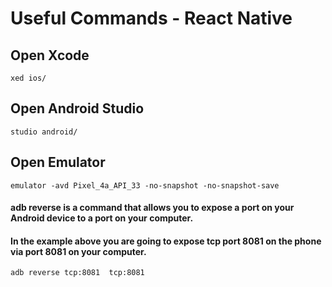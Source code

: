# Useful Commands - React Native

## Open Xcode
```shell
xed ios/
```
## Open Android Studio
```shell
studio android/
```
## Open Emulator 
```shell
emulator -avd Pixel_4a_API_33 -no-snapshot -no-snapshot-save
```
#### adb reverse is a command that allows you to expose a port on your Android device to a port on your computer.
#### In the example above you are going to expose tcp port 8081 on the phone via port 8081 on your computer.
```shell
adb reverse tcp:8081  tcp:8081 
```
